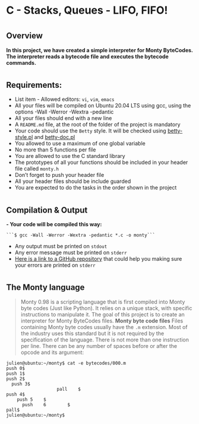# C - Stacks, Queues - LIFO, FIFO!

#
## Overview
 
 **In this project, we have created a simple interpreter for Monty ByteCodes. The interpreter reads a bytecode file and executes the bytecode commands.**

#
## Requirements:

-   List item - Allowed editors:  `vi`,  `vim`,  `emacs`
-   All your files will be compiled on Ubuntu 20.04 LTS using gcc, using the options -Wall -Werror -Wextra -pedantic
-   All your files should end with a new line
-   A  `README.md`  file, at the root of the folder of the project is mandatory
-   Your code should use the  `Betty`  style. It will be checked using  [betty-style.pl](https://github.com/hs-hq/Betty/blob/master/betty-style.pl "betty-style.pl")  and  [betty-doc.pl](https://github.com/hs-hq/Betty/blob/master/betty-doc.pl "betty-doc.pl")
-   You allowed to use a maximum of one global variable
-   No more than 5 functions per file
-   You are allowed to use the C standard library
-   The prototypes of all your functions should be included in your header file called  `monty.h`
-   Don’t forget to push your header file
-   All your header files should be include guarded
-   You are expected to do the tasks in the order shown in the project

#
##  Compilation & Output
 **- Your code will be compiled this way:**

    ```$ gcc -Wall -Werror -Wextra -pedantic *.c -o monty```
    

-   Any output must be printed on  `stdout`
-   Any error message must be printed on  `stderr`
-   [Here is a link to a GitHub repository](https://intranet.hbtn.io/rltoken/Jld0fesbZbMXmOgejF3dBA "Here is a link to a GitHub repository")  that could help you making sure your errors are printed on  `stderr`

#
##  The Monty language

> Monty 0.98 is a scripting language that is first compiled into Monty
> byte codes (Just like Python). It relies on a unique stack, with
> specific instructions to manipulate it. The goal of this project is to
> create an interpreter for Monty ByteCodes files.
****Monty byte code files****
Files containing Monty byte codes usually have the `.m` extension. Most of the industry uses this standard but it is not required by the specification of the language. There is not more than one instruction per line. 
There can be any number of spaces before or after the opcode and its argument:
````
julien@ubuntu:~/monty$ cat -e bytecodes/000.m
push 0$
push 1$
push 2$
  push 3$
                   pall    $
push 4$
    push 5    $
      push    6        $
pall$
julien@ubuntu:~/monty$
````
